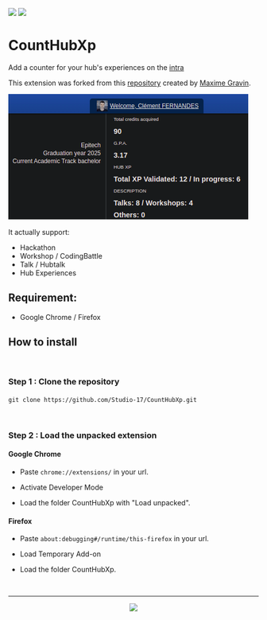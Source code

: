 <img src="https://img.shields.io/badge/Github-Studio--17-06DFF9"> <img src="https://img.shields.io/badge/Release-v1.0-32F906">

# CountHubXp

Add a counter for your hub's experiences on the [intra](https://intra.epitech.eu/user/*)

This extension was forked from this [repository](https://github.com/NialaH/intraxphub_chromemade) created by [Maxime Gravin](https://github.com/NialaH).

![alt text](counthubxp.png)

It actually support:

- Hackathon
- Workshop / CodingBattle
- Talk / Hubtalk
- Hub Experiences

## Requirement:

- Google Chrome / Firefox

## How to install

<br>

### Step 1 : Clone the repository

```git clone https://github.com/Studio-17/CountHubXp.git```

<br>

### Step 2 : Load the unpacked extension

#### Google Chrome

- Paste ```chrome://extensions/``` in your url.

- Activate Developer Mode

- Load the folder CountHubXp with "Load unpacked".

#### Firefox

- Paste ```about:debugging#/runtime/this-firefox``` in your url.

- Load Temporary Add-on

- Load the folder CountHubXp.

<br>

---

<div align="center">

<a href="https://github.com/Studio-17" target="_blank"><img src="./voc17.gif" width="40"></a>

</div>